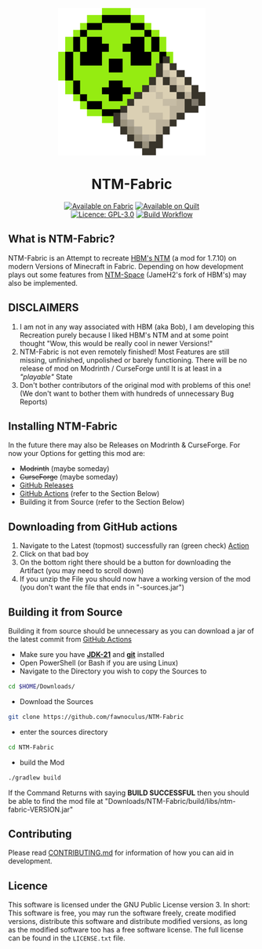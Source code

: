 
<div align="center">
  <img src="./.idea/icon.svg" alt="NTM-Fabric Icon" width="300">
  <h1>NTM-Fabric</h1>
  <a href="https://fabricmc.net/"><img src="https://cdn.jsdelivr.net/npm/@intergrav/devins-badges@3/assets/cozy/supported/fabric_64h.png" alt="Available on Fabric" width="200"></a>
  <a href="https://quiltmc.org/"><img src="https://cdn.jsdelivr.net/npm/@intergrav/devins-badges@3/assets/cozy/supported/quilt_64h.png" alt="Available on Quilt" width="200"></a>
  <br>
  <a href="https://github.com/fawnoculus/NTM-Fabric/blob/master/LICENSE.txt"><img src="https://img.shields.io/github/license/fawnoculus/NTM-Fabric?style=flat&color=900c3f" alt="Licence: GPL-3.0"></a>
  <a href="https://github.com/fawnoculus/NTM-Fabric/actions/workflows/build.yml"><img src="https://github.com/fawnoculus/NTM-Fabric/actions/workflows/build.yml/badge.svg" alt="Build Workflow"></a>
</div>

## What is NTM-Fabric?
NTM-Fabric is an Attempt to recreate [HBM's NTM](https://github.com/HbmMods/Hbm-s-Nuclear-Tech-GIT) (a mod for 1.7.10) on modern Versions of Minecraft in Fabric.
Depending on how development plays out some features from [NTM-Space](https://github.com/JameH2/Hbm-s-Nuclear-Tech-GIT/tree/space-travel-twopointfive) (JameH2's fork of HBM's) may also be implemented.

## DISCLAIMERS
1. I am not in any way associated with HBM (aka Bob), I am developing this Recreation purely because I liked HBM's NTM and at some point thought "Wow, this would be really cool in newer Versions!"
2. NTM-Fabric is not even remotely finished!
  Most Features are still missing, unfinished, unpolished or barely functioning.
  There will be no release of mod on Modrinth / CurseForge until It is at least in a *"playable"* State
3. Don't bother contributors of the original mod with problems of this one! (We don't want to bother them with hundreds of unnecessary Bug Reports)

## Installing NTM-Fabric
In the future there may also be Releases on Modrinth & CurseForge.
For now your Options for getting this mod are:
- ~~Modrinth~~ (maybe someday)
- ~~CurseForge~~ (maybe someday)
- [GitHub Releases](https://github.com/fawnoculus/NTM-Fabric/releases/latest)
- [GitHub Actions](https://github.com/fawnoculus/NTM-Fabric/actions/workflows/build.yml) (refer to the Section Below)
- Building it from Source (refer to the Section Below)

## Downloading from GitHub actions
1. Navigate to the Latest (topmost) successfully ran (green check) [Action](https://github.com/fawnoculus/NTM-Fabric/actions/workflows/build.yml)
2. Click on that bad boy
3. On the bottom right there should be a button for downloading the Artifact (you may need to scroll down)
4. If you unzip the File you should now have a working version of the mod (you don't want the file that ends in "-sources.jar")

## Building it from Source
Building it from source should be unnecessary as you can download a jar of the latest commit from [GitHub Actions](https://github.com/fawnoculus/NTM-Fabric/actions/workflows/build.yml)
* Make sure you have [**JDK-21**](https://adoptium.net/temurin/releases/?variant=openjdk8&jvmVariant=hotspot&package=jdk&version=21) and [**git**](https://git-scm.com/downloads) installed
* Open PowerShell (or Bash if you are using Linux)
* Navigate to the Directory you wish to copy the Sources to
```bash
cd $HOME/Downloads/
```
* Download the Sources
```bash
git clone https://github.com/fawnoculus/NTM-Fabric
```
* enter the sources directory
```bash
cd NTM-Fabric
```
* build the Mod
```bash
./gradlew build
```
If the Command Returns with saying **BUILD SUCCESSFUL** then you should be able to find the mod file at "Downloads/NTM-Fabric/build/libs/ntm-fabric-VERSION.jar"

## Contributing
Please read [CONTRIBUTING.md](./docs/CONTRIBUTING.md) for information of how you can aid in development.

## Licence
This software is licensed under the GNU Public License version 3. In short: This software is free, you may run the software freely, create modified versions,
distribute this software and distribute modified versions, as long as the modified software too has a free software license. The full license can be found in the `LICENSE.txt` file.

